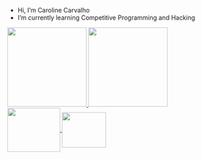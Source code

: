 - Hi, I’m Caroline Carvalho
- I’m currently learning Competitive Programming and Hacking
  

<div> 
  <a href="https://github.com/carolineccarvalho">
  <img height="180em" src="https://github-readme-stats.vercel.app/api?username=carolineccarvalho&show_icons=true&theme=cobalt&include_all_commits=true&count_privete=true"/>
  <img height="180em" src="https://github-readme-stats.vercel.app/api/top-langs/?username=carolineccarvalho&layout=compact&langs_count=16&theme=cobalt"/>
  <style="display: inline_block"><br>
  <link rel="stylesheet" type='text/css' href="https://cdn.jsdelivr.net/gh/devicons/devicon@latest/devicon.min.css"/>
    <img align="center" height="100" width="120" src="https://cdn.jsdelivr.net/gh/devicons/devicon@latest/icons/archlinux/archlinux-original-wordmark.svg" />
    <img align="center" height="80" width="100" src="https://cdn.jsdelivr.net/gh/devicons/devicon@latest/icons/python/python-original.svg" />
          
</div> 
